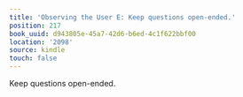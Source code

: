 ```yaml
---
title: 'Observing the User E: Keep questions open-ended.'
position: 217
book_uuid: d943805e-45a7-42d6-b6ed-4c1f622bbf00
location: '2098'
source: kindle
touch: false
---
```


Keep questions open-ended.